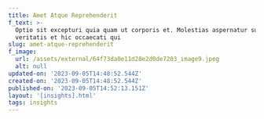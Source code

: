 ```yaml
---
title: Amet Atque Reprehenderit
f_text: >-
  Optio sit excepturi quia quam ut corporis et. Molestias aspernatur suscipit
  veritatis et hic occaecati qui 
slug: amet-atque-reprehenderit
f_image:
  url: /assets/external/64f73da0e11d28e2d0de7203_image9.jpeg
  alt: null
updated-on: '2023-09-05T14:48:52.544Z'
created-on: '2023-09-05T14:48:52.544Z'
published-on: '2023-09-05T14:52:13.151Z'
layout: '[insights].html'
tags: insights
---
```



